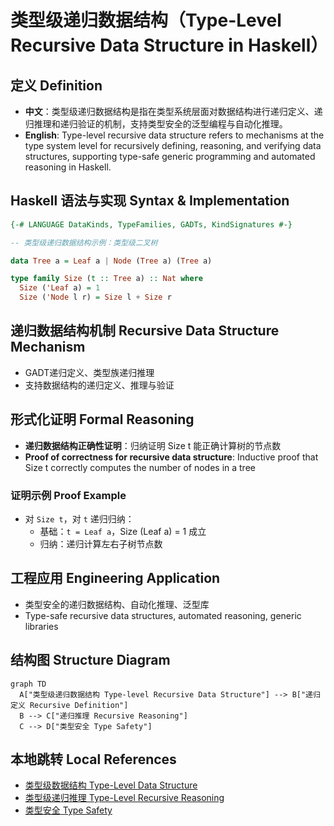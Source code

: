 # 类型级递归数据结构（Type-Level Recursive Data Structure in Haskell）

## 定义 Definition

- **中文**：类型级递归数据结构是指在类型系统层面对数据结构进行递归定义、递归推理和递归验证的机制，支持类型安全的泛型编程与自动化推理。
- **English**: Type-level recursive data structure refers to mechanisms at the type system level for recursively defining, reasoning, and verifying data structures, supporting type-safe generic programming and automated reasoning in Haskell.

## Haskell 语法与实现 Syntax & Implementation

```haskell
{-# LANGUAGE DataKinds, TypeFamilies, GADTs, KindSignatures #-}

-- 类型级递归数据结构示例：类型级二叉树

data Tree a = Leaf a | Node (Tree a) (Tree a)

type family Size (t :: Tree a) :: Nat where
  Size ('Leaf a) = 1
  Size ('Node l r) = Size l + Size r
```

## 递归数据结构机制 Recursive Data Structure Mechanism

- GADT递归定义、类型族递归推理
- 支持数据结构的递归定义、推理与验证

## 形式化证明 Formal Reasoning

- **递归数据结构正确性证明**：归纳证明 Size t 能正确计算树的节点数
- **Proof of correctness for recursive data structure**: Inductive proof that Size t correctly computes the number of nodes in a tree

### 证明示例 Proof Example

- 对 `Size t`，对 `t` 递归归纳：
  - 基础：`t = Leaf a`，Size (Leaf a) = 1 成立
  - 归纳：递归计算左右子树节点数

## 工程应用 Engineering Application

- 类型安全的递归数据结构、自动化推理、泛型库
- Type-safe recursive data structures, automated reasoning, generic libraries

## 结构图 Structure Diagram

```mermaid
graph TD
  A["类型级递归数据结构 Type-level Recursive Data Structure"] --> B["递归定义 Recursive Definition"]
  B --> C["递归推理 Recursive Reasoning"]
  C --> D["类型安全 Type Safety"]
```

## 本地跳转 Local References

- [类型级数据结构 Type-Level Data Structure](../35-Type-Level-Data-Structure/01-Type-Level-Data-Structure-in-Haskell.md)
- [类型级递归推理 Type-Level Recursive Reasoning](../58-Type-Level-Recursive-Reasoning/01-Type-Level-Recursive-Reasoning-in-Haskell.md)
- [类型安全 Type Safety](../14-Type-Safety/01-Type-Safety-in-Haskell.md)
